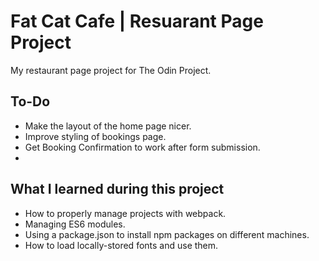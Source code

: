 # Fat Cat Cafe | Resuarant Page Project

My restaurant page project for The Odin Project.

## To-Do

- Make the layout of the home page nicer.
- Improve styling of bookings page.
- Get Booking Confirmation to work after form submission.
- 

## What I learned during this project

- How to properly manage projects with webpack.
- Managing ES6 modules.
- Using a package.json to install npm packages on different machines.
- How to load locally-stored fonts and use them.
